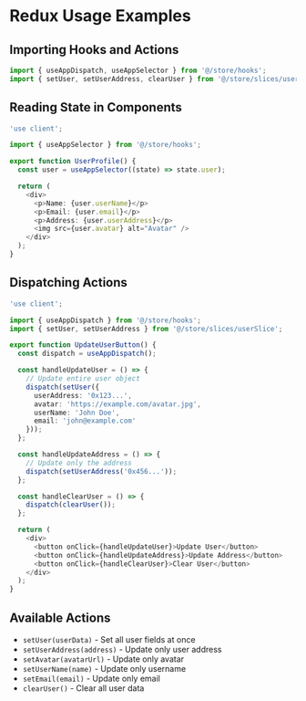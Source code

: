 # Redux Usage Examples

## Importing Hooks and Actions

```typescript
import { useAppDispatch, useAppSelector } from '@/store/hooks';
import { setUser, setUserAddress, clearUser } from '@/store/slices/userSlice';
```

## Reading State in Components

```typescript
'use client';

import { useAppSelector } from '@/store/hooks';

export function UserProfile() {
  const user = useAppSelector((state) => state.user);

  return (
    <div>
      <p>Name: {user.userName}</p>
      <p>Email: {user.email}</p>
      <p>Address: {user.userAddress}</p>
      <img src={user.avatar} alt="Avatar" />
    </div>
  );
}
```

## Dispatching Actions

```typescript
'use client';

import { useAppDispatch } from '@/store/hooks';
import { setUser, setUserAddress } from '@/store/slices/userSlice';

export function UpdateUserButton() {
  const dispatch = useAppDispatch();

  const handleUpdateUser = () => {
    // Update entire user object
    dispatch(setUser({
      userAddress: '0x123...',
      avatar: 'https://example.com/avatar.jpg',
      userName: 'John Doe',
      email: 'john@example.com'
    }));
  };

  const handleUpdateAddress = () => {
    // Update only the address
    dispatch(setUserAddress('0x456...'));
  };

  const handleClearUser = () => {
    dispatch(clearUser());
  };

  return (
    <div>
      <button onClick={handleUpdateUser}>Update User</button>
      <button onClick={handleUpdateAddress}>Update Address</button>
      <button onClick={handleClearUser}>Clear User</button>
    </div>
  );
}
```

## Available Actions

- `setUser(userData)` - Set all user fields at once
- `setUserAddress(address)` - Update only user address
- `setAvatar(avatarUrl)` - Update only avatar
- `setUserName(name)` - Update only username
- `setEmail(email)` - Update only email
- `clearUser()` - Clear all user data

